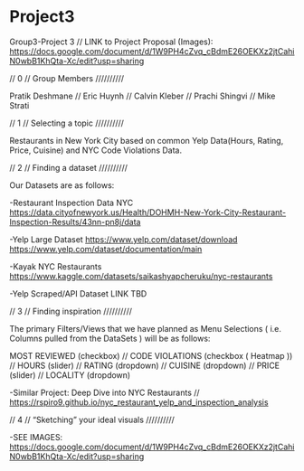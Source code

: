 # Project3
Group3-Project 3 // LINK to Project Proposal (Images): 
https://docs.google.com/document/d/1W9PH4cZvq_cBdmE26OEKXz2jtCahiN0wbB1KhQta-Xc/edit?usp=sharing

// 0 // Group Members //////////

Pratik Deshmane // Eric Huynh // Calvin Kleber // Prachi Shingvi // Mike Strati

// 1 // Selecting a topic //////////

Restaurants in New York City based on common Yelp Data(Hours, Rating, Price, Cuisine) and NYC Code Violations Data.

// 2 // Finding a dataset //////////

Our Datasets are as follows:

-Restaurant Inspection Data NYC
https://data.cityofnewyork.us/Health/DOHMH-New-York-City-Restaurant-Inspection-Results/43nn-pn8j/data

-Yelp Large Dataset
https://www.yelp.com/dataset/download
https://www.yelp.com/dataset/documentation/main

-Kayak NYC Restaurants
https://www.kaggle.com/datasets/saikashyapcheruku/nyc-restaurants

-Yelp Scraped/API Dataset
LINK TBD

// 3 // Finding inspiration //////////

The primary Filters/Views that we have planned as Menu Selections ( i.e. Columns pulled from the DataSets ) will be as follows:

MOST REVIEWED (checkbox) // CODE VIOLATIONS (checkbox ( Heatmap )) // HOURS (slider) // RATING (dropdown) // CUISINE (dropdown) // PRICE (slider) // LOCALITY (dropdown)

-Similar Project: Deep Dive into NYC Restaurants // https://rspiro9.github.io/nyc_restaurant_yelp_and_inspection_analysis

// 4 // “Sketching” your ideal visuals //////////

-SEE IMAGES: https://docs.google.com/document/d/1W9PH4cZvq_cBdmE26OEKXz2jtCahiN0wbB1KhQta-Xc/edit?usp=sharing
